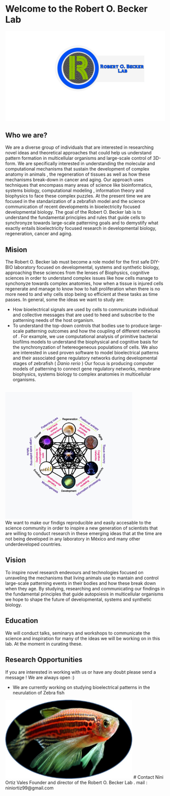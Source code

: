 # Welcome to the Robert O. Becker Lab

 <img src="robslab.png" alt="robslab.png" width="900"/>
 

## Who we are?

We are a diverse group of individuals that are interested in researching novel ideas and theoretical approaches that could help us understand pattern formation in multicellular organisms and large-scale control of 3D-form. We are specifically interested in understanding the molecular and computational mechanisms that sustain the development of complex anatomy in animals , the regeneration of tissues  as well as how these mechanisms break-down in cancer and aging. Our approach uses techniques that encompass many areas of science like bioinformatics, systems biology, computational modeling , information theory and biophysics to face these complex puzzles. At the present time we are focused in the standarization of a zebrafish model and the science communication of recent developments in bioelectricity focused developmental biology. The goal of the Robert O. Becker lab is to understand the fundamental principles and rules that guide cells to synchronyze towards large-scale patterning goals and to demystify what exactly entails bioelectricity focused research in developmental biology, regeneration, cancer and aging.

## Mision
The Robert O. Becker lab must become a role model for the first safe DIY-BIO laboratory focused on developmental, systems and synthetic biology, approaching these sciences from the lenses of Biophysics, cognitive sciences in order to understand complex issues like how cells manage to synchonyze towards complex anatomies, how when a tissue is injured cells regenerate and manage to know how to halt proliferation when there is no more need to and why cells stop being so efficient at these tasks as time passes. In general, some the ideas we want to study are:

  - How bioelectrical signals are used by cells to communicate individual and collective messages that are used to heed and subscribe to the patterning needs of the host organism.
 - To understand  the top-down controls that bodies use to produce large-scale patterning outcomes and how the coupling of different networks of . For example, we use computational analysis of primitive bacterial biofilms models to understand the biophysical and  cognitive basis for the synchronyzation  of hetereogeneous populations of cells. We also are interested in used proven software to model bioelectrical patterns and their associated gene regulatory networks during developmental stages of zebrafish ( _Danio rerio_ ) Our focus is producing computer models of patterning  to connect gene regulatory networks, membrane biophysics, systems biology to complex anatomies in multicellular organisms.
  <br />
  <img src="scale-free.jpeg" alt="scale-free.jpeg" width="400"/>
 
 <br />
We want to make our findigs reproducible and easily accesable to the science community in order to inspire a new generation of scientists that are willing to conduct research in these emerging ideas that at the time are not being developed in any laboratory in México and many other underdeveloped countries.

## Vision
To inspire novel research endevours and technologies focused on unraveling the mechanisms that living animals use to mantain and control large-scale patterning events in their bodies and how these break down when they age. By studying, researching and communicating our findings in the fundamental principles that guide autopoiesis in multicellular organisms  we hope to shape the future of developmental, systems and synthetic biology.

## Education
 We will conduct talks, seminarys and workshops to communicate the science and inspiration for many of the ideas we will be working on in this lab. At the moment in curating these.
## Research Opportunities
If you are interested in working with us or have any doubt please send a message ! We are always open :)
- We are currently working on studying bioelectrical patterns in the neurulation of Zebra fish

 <img src="zebrafish.jpeg" alt="zebrafish.jpeg" width="400"/>
# Contact
Nini Ortiz Vales
Founder and director of the Robert O. Becker Lab .
mail : niniortiz99@gmail.com
